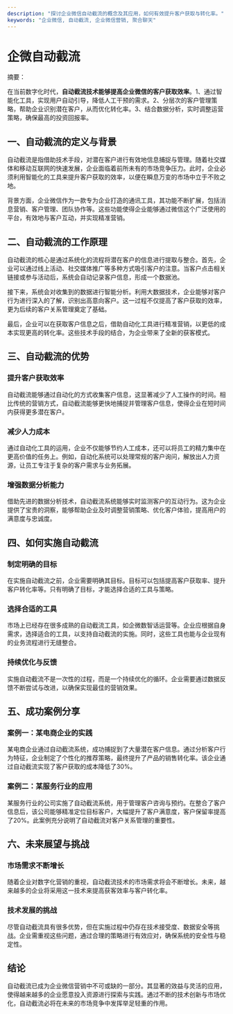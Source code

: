 ```yaml
---
description: "探讨企业微信自动截流的概念及其应用，如何有效提升客户获取与转化率。"
keywords: "企业微信, 自动截流, 企业微信营销, 聚合聊天"
---
```

# 企微自动截流

摘要：

在当前数字化时代，**自动截流技术能够提高企业微信的客户获取效率**。1、通过智能化工具，实现用户自动引导，降低人工干预的需求。2、分层次的客户管理策略，帮助企业识别潜在客户，从而优化转化率。3、结合数据分析，实时调整运营策略，确保最高的投资回报率。

## 一、自动截流的定义与背景

自动截流是指借助技术手段，对潜在客户进行有效地信息捕捉与管理。随着社交媒体和移动互联网的快速发展，企业面临着前所未有的市场竞争压力。此时，企业必须利用智能化的工具来提升客户获取的效率，以便在瞬息万变的市场中立于不败之地。

背景方面，企业微信作为一款专为企业打造的通讯工具，其功能不断扩展，包括消息营销、客户管理、团队协作等。这些功能使得企业能够通过微信这个广泛使用的平台，有效地与客户互动，并实现精准营销。

## 二、自动截流的工作原理

自动截流的核心是通过系统化的流程将潜在客户的信息进行提取与整合。首先，企业可以通过线上活动、社交媒体推广等多种方式吸引客户的注意。当客户点击相关链接或参与活动后，系统会自动记录客户信息，形成一个数据池。

接下来，系统会对收集到的数据进行智能分析。利用大数据技术，企业能够对客户行为进行深入的了解，识别出高意向客户。这一过程不仅提高了客户获取的效率，更为后续的客户关系管理奠定了基础。

最后，企业可以在获取客户信息之后，借助自动化工具进行精准营销，以更低的成本实现更高的转化率。这些技术手段的结合，为企业带来了全新的获客模式。

## 三、自动截流的优势

### 提升客户获取效率

自动截流能够通过自动化的方式收集客户信息，这显著减少了人工操作的时间。相比传统的营销方式，自动截流能够更快地捕捉并管理客户信息，使得企业在短时间内获得更多潜在客户。

### 减少人力成本

通过自动化工具的运用，企业不仅能够节约人工成本，还可以将员工的精力集中在更高价值的任务上。例如，自动化系统可以处理常规的客户询问，解放出人力资源，让员工专注于复杂的客户需求与业务拓展。

### 增强数据分析能力

借助先进的数据分析技术，自动截流系统能够实时监测客户的互动行为。这为企业提供了宝贵的洞察，能够帮助企业及时调整营销策略、优化客户体验，提高用户的满意度与忠诚度。

## 四、如何实施自动截流

### 制定明确的目标

在实施自动截流之前，企业需要明确其目标。目标可以包括提高客户获取率、提升客户转化率等。只有明确了目标，才能选择合适的工具与策略。

### 选择合适的工具

市场上已经存在很多成熟的自动截流工具，如企微数智话运营等。企业应根据自身需求，选择适合的工具，以支持自动截流的实施。同时，这些工具也能与企业现有的业务流程进行无缝整合。

### 持续优化与反馈

实施自动截流不是一次性的过程，而是一个持续优化的循环。企业需要通过数据反馈不断尝试与改进，以确保实现最佳的营销效果。

## 五、成功案例分享

### 案例一：某电商企业的实践

某电商企业通过自动截流系统，成功捕捉到了大量潜在客户信息。通过分析客户行为特征，企业制定了个性化的推荐策略，最终提升了产品的销售转化率。该企业通过自动截流实现了客户获取的成本降低了30%。

### 案例二：某服务行业的应用

某服务行业的公司实施了自动截流系统，用于管理客户咨询与预约。在整合了客户信息后，该公司能够精准定位目标客户，大幅提升了客户满意度，客户保留率提高了20%。此案例充分说明了自动截流对客户关系管理的重要性。

## 六、未来展望与挑战

### 市场需求不断增长

随着企业对数字化营销的重视，自动截流技术的市场需求将会不断增长。未来，越来越多的企业将采用这一技术来提高获客效率与客户转化率。

### 技术发展的挑战

尽管自动截流具有很多优势，但在实施过程中仍存在技术接受度、数据安全等挑战。企业需重视这些问题，通过合理的策略进行有效应对，确保系统的安全性与稳定性。

## 结论

自动截流已成为企业微信营销中不可或缺的一部分。其显著的效益与灵活的应用，使得越来越多的企业愿意投入资源进行探索与实践。通过不断的技术创新与市场优化，自动截流必将在未来的市场竞争中发挥举足轻重的作用。
